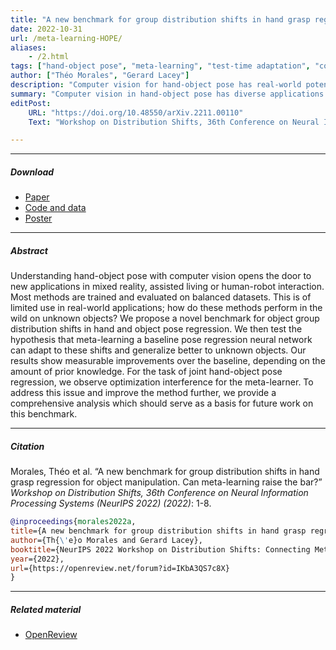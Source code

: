 ```yaml
---
title: "A new benchmark for group distribution shifts in hand grasp regression for object manipulation. Can meta-learning raise the bar?" 
date: 2022-10-31
url: /meta-learning-HOPE/
aliases: 
    - /2.html
tags: ["hand-object pose", "meta-learning", "test-time adaptation", "computer vision", "group distribution shifts", "dexycb", "grasping", "benchmark"]
author: ["Théo Morales", "Gerard Lacey"]
description: "Computer vision for hand-object pose has real-world potential. We introduce a benchmark for adapting to pose shifts with meta-learning, showing improvements over the baseline." 
summary: "Computer vision in hand-object pose has diverse applications. Current methods on balanced datasets may not perform well in real-world scenarios. We introduce a benchmark for handling pose distribution shifts and propose meta-learning for adaptation. Results improve over the baseline, but face optimization challenges. Our analysis guides future benchmark work." 
editPost:
    URL: "https://doi.org/10.48550/arXiv.2211.00110"
    Text: "Workshop on Distribution Shifts, 36th Conference on Neural Information Processing Systems (NeurIPS 2022)"

---
```


---

##### Download

+ [Paper](/2.pdf)
+ [Code and data](https://github.com/DubiousCactus/meta-learning-HOPE)
+ [Poster](/2p.pdf)

---

##### Abstract

Understanding hand-object pose with computer vision opens the door to new applications in mixed reality, assisted living or human-robot interaction. Most methods are trained and evaluated on balanced datasets. This is of limited use in real-world applications; how do these methods perform in the wild on unknown objects? We propose a novel benchmark for object group distribution shifts in hand and object pose regression. We then test the hypothesis that meta-learning a baseline pose regression neural network can adapt to these shifts and generalize better to unknown objects. Our results show measurable improvements over the baseline, depending on the amount of prior knowledge. For the task of joint hand-object pose regression, we observe optimization interference for the meta-learner. To address this issue and improve the method further, we provide a comprehensive analysis which should serve as a basis for future work on this benchmark.

---

##### Citation

Morales, Théo et al. “A new benchmark for group distribution shifts in hand grasp regression for object manipulation. Can meta-learning raise the bar?” *Workshop on Distribution Shifts, 36th Conference on Neural Information Processing Systems (NeurIPS 2022) (2022)*: 1-8.

```BibTeX
@inproceedings{morales2022a,
title={A new benchmark for group distribution shifts in hand grasp regression for object manipulation. Can meta-learning raise the bar?},
author={Th{\'e}o Morales and Gerard Lacey},
booktitle={NeurIPS 2022 Workshop on Distribution Shifts: Connecting Methods and Applications},
year={2022},
url={https://openreview.net/forum?id=IKbA3QS7c8X}
}
```
---

##### Related material

<!--+ [Presentation video](https://www.youtube.com/watch?v=YrR-pR9nDT0)-->
+ [OpenReview](https://openreview.net/forum?id=IKbA3QS7c8X)


